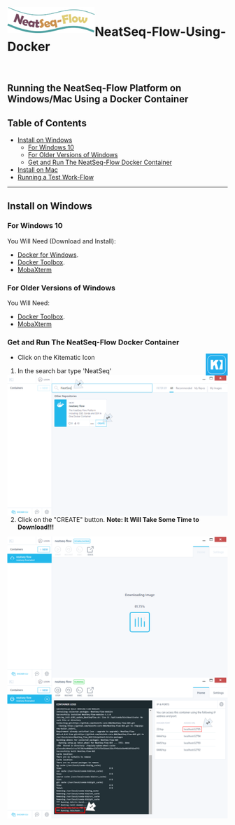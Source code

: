 
<img align="left" src="https://raw.githubusercontent.com/levinbgu/NeatSeq-Flow_Docker/master/logo.png" width="200">

NeatSeq-Flow-Using-Docker
===============================

&nbsp;  


## Running the NeatSeq-Flow Platform on Windows/Mac Using a Docker Container

## Table of Contents    
- [Install on Windows](#install-on-windows)
  - [For Windows 10](#for-windows-10)
  - [For Older Versions of Windows](#for-older-versions-of-windows)
  - [Get and Run The NeatSeq-Flow Docker Container](#get-and-run-the-neatseq-flow-docker-container)
- [Install on Mac](#install-on-mac)
- [Running a Test Work-Flow](#running-a-test-work-flow)

***

## Install on Windows
  ### For Windows 10
  
  You Will Need (Download and Install):
    
  - [Docker for Windows](https://hub.docker.com/editions/community/docker-ce-desktop-windows). 
  - [Docker Toolbox](https://docs.docker.com/toolbox/toolbox_install_windows/).
  - [MobaXterm](https://mobaxterm.mobatek.net/download.html)

  ### For Older Versions of Windows
  
  You Will Need:
    
  - [Docker Toolbox](https://docs.docker.com/toolbox/toolbox_install_windows/).
  - [MobaXterm](https://mobaxterm.mobatek.net/download.html)
      
  ### Get and Run The NeatSeq-Flow Docker Container 
  
  <img align="right" src="https://raw.githubusercontent.com/bioinfo-core-BGU/NeatSeq-Flow-Using-Docker/master/doc/Kitematic.png" width="50">
    
  - Click on the Kitematic Icon

  <img align="right" src="https://raw.githubusercontent.com/bioinfo-core-BGU/NeatSeq-Flow-Using-Docker/master/doc/Get_Container.png" width="650">

  1. In the search bar type 'NeatSeq'
  2. Click on the "CREATE" button.
  **Note: It Will Take Some Time to Download!!!** 

  <img align="right" src="https://raw.githubusercontent.com/bioinfo-core-BGU/NeatSeq-Flow-Using-Docker/master/doc/Download_Container.png" width="650">

  <img align="right" src="https://raw.githubusercontent.com/bioinfo-core-BGU/NeatSeq-Flow-Using-Docker/master/doc/Container_Running.png" width="650">

  